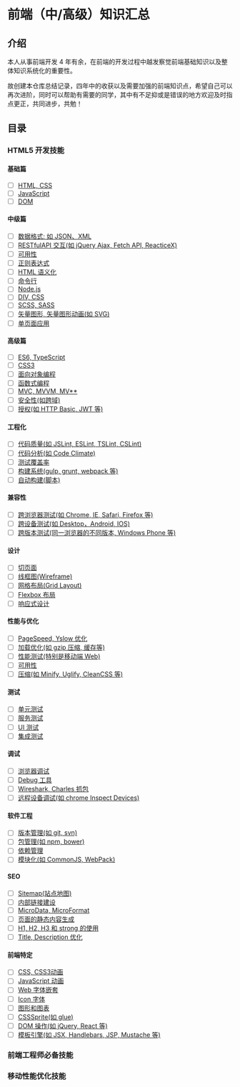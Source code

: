 # 前端（中/高级）知识汇总

## 介绍

本人从事前端开发 4 年有余，在前端的开发过程中越发察觉前端基础知识以及整体知识系统化的重要性。

故创建本仓库总结记录，四年中的收获以及需要加强的前端知识点，希望自己可以再次进阶，同时可以帮助有需要的同学，其中有不足抑或是错误的地方欢迎及时指点更正，共同进步，共勉！

## 目录

### HTML5 开发技能

#### 基础篇

* [ ] [HTML, CSS](./1-01HTML、CSS.md)
* [ ] [JavaScript](./1-02JavaScript.md)
* [ ] [DOM](./1-03DOM.md)

#### 中级篇

* [ ] [数据格式: 如 JSON、XML](./2-01数据格式.md)
* [ ] [RESTfulAPI 交互(如 jQuery Ajax, Fetch API, ReacticeX)](./2-02RESTfulAPI交互.md)
* [ ] [可用性](./2-03可用性.md)
* [ ] [正则表达式](./2-04正则表达式.md)
* [ ] [HTML 语义化](./2-05HTML语义化.md)
* [ ] [命令行](./2-06HTML语义化.md)
* [ ] [Node.js](./2-07Node.js.md)
* [ ] [DIV, CSS](./2-08DIV、CSS.md)
* [ ] [SCSS, SASS](./2-09SCSS、SASS.md)
* [ ] [矢量图形, 矢量图形动画(如 SVG)](./2-10矢量图形、矢量图形动画.md)
* [ ] [单页面应用](./2-11单页面应用.md)

#### 高级篇

* [ ] [ES6, TypeScript](./3-01ES6、TypeScript.md)
* [ ] [CSS3](./3-02CSS3.md)
* [ ] [面向对象编程](./3-03面向对象编程.md)
* [ ] [函数式编程](./3-04函数式编程.md)
* [ ] [MVC, MVVM, MV**](./3-05MVC、MVVM、MV**.md)
* [ ] [安全性(如跨域)](./3-06安全性.md)
* [ ] [授权(如 HTTP Basic, JWT 等)](./3-07授权.md)

#### 工程化

* [ ] [代码质量(如 JSLint, ESLint, TSLint, CSLint)](./4-01代码质量.md)
* [ ] [代码分析(如 Code Climate)](./4-02代码分析)
* [ ] [测试覆盖率](./4-03测试覆盖率.md)
* [ ] [构建系统(gulp, grunt, webpack 等)](./4-06构建系统.md)
* [ ] [自动构建(脚本)](./4-05自动构建.md)

#### 兼容性

* [ ] [跨浏览器测试(如 Chrome, IE, Safari, Firefox 等)](./5-01跨浏览器测试.md)
* [ ] [跨设备测试(如 Desktop，Android, IOS)](./5-02跨设备测试.md)
* [ ] [跨版本测试(同一浏览器的不同版本, Windows Phone 等)](./5-03跨版本测试.md)

#### 设计

* [ ] [切页面](./6-01切页面.md)
* [ ] [线框图(Wireframe)](./6-02线框图.md)
* [ ] [网格布局(Grid Layout)](./6-03网格布局.md)
* [ ] [Flexbox 布局](./6-04Flexbox布局.md)
* [ ] [响应式设计](./6-05。响应式设计.md)

#### 性能与优化

* [ ] [PageSpeed, Yslow 优化](./7-01PageSpeed、Yslow优化.md)
* [ ] [加载优化(如 gzip 压缩, 缓存等)](./7-02加载优化.md)
* [ ] [性能测试(特别是移动端 Web)](./7-03性能测试.md)
* [ ] [可用性](./7-04可用性.md)
* [ ] [压缩(如 Minify, Uglify, CleanCSS 等)](./7-05压缩.md)

#### 测试

* [ ] [单元测试](./8-01单元测试.md)
* [ ] [服务测试](./8-02服务测试.md)
* [ ] [UI 测试](./8-03UI测试.md)
* [ ] [集成测试](./8-04集成测试.md)

#### 调试

* [ ] [浏览器调试](./9-01浏览器调试.md)
* [ ] [Debug 工具](./9-02Debug工具.md)
* [ ] [Wireshark, Charles 抓包](./9-03Wireshark、Charles抓包.md)
* [ ] [远程设备调试(如 chrome Inspect Devices)](./9-04远程设备调试.md)

#### 软件工程

* [ ] [版本管理(如 git, svn)](./版本管理.md)
* [ ] [包管理(如 npm, bower)](./包管理.md)
* [ ] [依赖管理](./依赖管理.md)
* [ ] [模块化(如 CommonJS, WebPack)](./模块化.md)

#### SEO

* [ ] [Sitemap(站点地图)](./Sitemap站点地图.md)
* [ ] [内部链接建设](./内部链接建设.md)
* [ ] [MicroData, MicroFormat](./MicroData、MicroFormat.md)
* [ ] [页面的静态内容生成](./页面的静态内容生成.md)
* [ ] [H1, H2, H3 和 strong 的使用](./H1H2H3和strong的使用.md)
* [ ] [Title, Description 优化](./Title/Description.md)

#### 前端特定

* [ ] [CSS, CSS3动画](./12-01CSS、CSS3动画.md)
* [ ] [JavaScript 动画](./12-02JavaScript动画.md)
* [ ] [Web 字体嵌套](./12-03Web字体嵌套.md)
* [ ] [Icon 字体](./12-04Icon字体.md)
* [ ] [图形和图表](./12-05图形和图表.md)
* [ ] [CSSSprite(如 glue)](./12-06CSSSprite.md)
* [ ] [DOM 操作(如 jQuery, React 等)](./DOM操作.md)
* [ ] [模板引擎(如 JSX, Handlebars, JSP, Mustache 等)](./模板引擎.md)

### 前端工程师必备技能

### 移动性能优化技能

